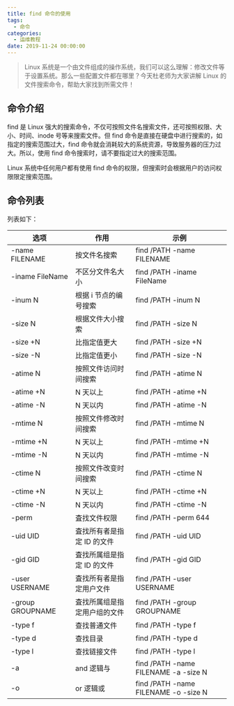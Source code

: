 ```yaml
---
title: find 命令的使用
tags:
  - 命令
categories:
  - 运维教程
date: 2019-11-24 00:00:00
---
```


> Linux 系统是一个由文件组成的操作系统，我们可以这么理解：修改文件等于设置系统。那么一些配置文件都在哪里？今天杜老师为大家讲解 Linux 的文件搜索命令，帮助大家找到所需文件！

<!-- more -->

## 命令介绍

find 是 Linux 强大的搜索命令，不仅可按照文件名搜索文件，还可按照权限、大小、时间、inode 号等来搜索文件。但 find 命令是直接在硬盘中进行搜索的，如指定的搜索范围过大，find 命令就会消耗较大的系统资源，导致服务器的压力过大。所以，使用 find 命令搜索时，请不要指定过大的搜索范围。

Linux 系统中任何用户都有使用 find 命令的权限，但搜索时会根据用户的访问权限限定搜索范围。

## 命令列表

列表如下：

| 选项 | 作用 | 示例 |
| - | - | - |
| -name FILENAME | 按文件名搜索 | find /PATH -name FILENAME |
| -iname FileName | 不区分文件名大小 | find /PATH -iname FileName |
| -inum N | 根据 i 节点的编号搜索 | find /PATH -inum N |
| -size N | 根据文件大小搜索 | find /PATH -size N |
| -size +N | 比指定值更大 | find /PATH -size +N |
| -size -N | 比指定值更小 | find /PATH -size -N |
| -atime N | 按照文件访问时间搜索 | find /PATH -atime N |
| -atime +N | N 天以上 | find /PATH -atime +N |
| -atime -N | N 天以内 | find /PATH -atime -N |
| -mtime N | 按照文件修改时间搜索 | find /PATH -mtime N |
| -mtime +N | N 天以上 | find /PATH -mtime +N |
| -mtime -N | N 天以内 | find /PATH -mtime -N |
| -ctime N | 按照文件改变时间搜索 | find /PATH -ctime N |
| -ctime +N | N 天以上 | find /PATH -ctime +N |
| -ctime -N | N 天以内 | find /PATH -ctime -N |
| -perm | 査找文件权限 | find /PATH -perm 644 |
| -uid UID | 査找所有者是指定 ID 的文件 | find /PATH -uid UID |
| -gid GID | 査找所属组是指定 ID 的文件 | find /PATH -gid GID |
| -user USERNAME | 査找所有者是指定用户文件 | find /PATH -user USERNAME |
| -group GROUPNAME | 査找所属组是指定用户组的文件 | find /PATH -group GROUPNAME |
| -type f | 查找普通文件 | find /PATH -type f |
| -type d | 查找目录 | find /PATH -type d |
| -type l | 查找链接文件 | find /PATH -type l |
| -a | and 逻辑与 | find /PATH -name FILENAME -a -size N |
| -o | or 逻辑或 | find /PATH -name FILENAME -o -size N |